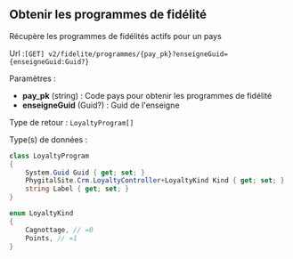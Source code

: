 ## <span id='programmesliste'>Obtenir les programmes de fidélité</span>

Récupère les programmes de fidélités actifs pour un pays

Url :`[GET] v2/fidelite/programmes/{pay_pk}?enseigneGuid={enseigneGuid:Guid?}`

Paramètres : 

- **pay_pk** (string) : Code pays pour obtenir les programmes de fidélité
- **enseigneGuid** (Guid?) : Guid de l'enseigne

Type de retour : `LoyaltyProgram[]`

Type(s) de données :

```csharp
class LoyaltyProgram
{
	System.Guid Guid { get; set; }
	PhygitalSite.Crm.LoyaltyController+LoyaltyKind Kind { get; set; }
	string Label { get; set; }
}

enum LoyaltyKind
{
	Cagnottage, // =0
	Points, // =1
}

```
